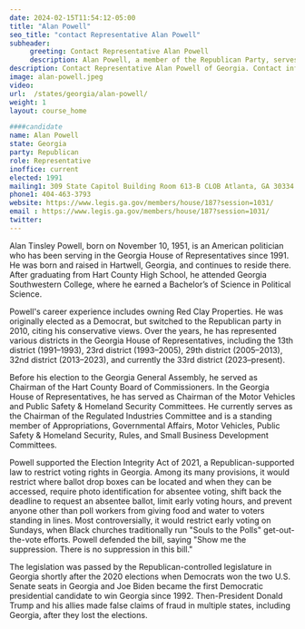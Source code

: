 ```yaml
---
date: 2024-02-15T11:54:12-05:00
title: "Alan Powell"
seo_title: "contact Representative Alan Powell"
subheader:
     greeting: Contact Representative Alan Powell
     description: Alan Powell, a member of the Republican Party, serves as a member of the Georgia House of Representatives, representing District 33. He assumed office on January 9, 2023, and his current term is set to conclude on January 13, 2025.
description: Contact Representative Alan Powell of Georgia. Contact information for Alan Powell includes email address, phone number, and mailing address.
image: alan-powell.jpeg
video:
url:  /states/georgia/alan-powell/
weight: 1
layout: course_home

####candidate
name: Alan Powell
state: Georgia
party: Republican
role: Representative
inoffice: current
elected: 1991
mailing1: 309 State Capitol Building Room 613-B CLOB Atlanta, GA 30334
phone1: 404-463-3793
website: https://www.legis.ga.gov/members/house/187?session=1031/
email : https://www.legis.ga.gov/members/house/187?session=1031/
twitter:
---
```


Alan Tinsley Powell, born on November 10, 1951, is an American politician who has been serving in the Georgia House of Representatives since 1991. He was born and raised in Hartwell, Georgia, and continues to reside there. After graduating from Hart County High School, he attended Georgia Southwestern College, where he earned a Bachelor’s of Science in Political Science.

Powell's career experience includes owning Red Clay Properties. He was originally elected as a Democrat, but switched to the Republican party in 2010, citing his conservative views. Over the years, he has represented various districts in the Georgia House of Representatives, including the 13th district (1991–1993), 23rd district (1993–2005), 29th district (2005–2013), 32nd district (2013–2023), and currently the 33rd district (2023–present).

Before his election to the Georgia General Assembly, he served as Chairman of the Hart County Board of Commissioners. In the Georgia House of Representatives, he has served as Chairman of the Motor Vehicles and Public Safety & Homeland Security Committees. He currently serves as the Chairman of the Regulated Industries Committee and is a standing member of Appropriations, Governmental Affairs, Motor Vehicles, Public Safety & Homeland Security, Rules, and Small Business Development Committees.

Powell supported the Election Integrity Act of 2021, a Republican-supported law to restrict voting rights in Georgia. Among its many provisions, it would restrict where ballot drop boxes can be located and when they can be accessed, require photo identification for absentee voting, shift back the deadline to request an absentee ballot, limit early voting hours, and prevent anyone other than poll workers from giving food and water to voters standing in lines. Most controversially, it would restrict early voting on Sundays, when Black churches traditionally run "Souls to the Polls" get-out-the-vote efforts. Powell defended the bill, saying "Show me the suppression. There is no suppression in this bill."

The legislation was passed by the Republican-controlled legislature in Georgia shortly after the 2020 elections when Democrats won the two U.S. Senate seats in Georgia and Joe Biden became the first Democratic presidential candidate to win Georgia since 1992. Then-President Donald Trump and his allies made false claims of fraud in multiple states, including Georgia, after they lost the elections.
